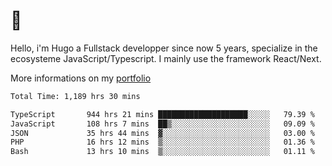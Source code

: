 # 👋 

Hello, i'm Hugo a Fullstack developper since now 5 years, specialize in the ecosysteme JavaScript/Typescript. I mainly use the framework React/Next.

More informations on my [portfolio](https://hcampos.fr)

<!--START_SECTION:waka-->

```txt
Total Time: 1,189 hrs 30 mins

TypeScript       944 hrs 21 mins ████████████████████░░░░░   79.39 %
JavaScript       108 hrs 7 mins  ██▒░░░░░░░░░░░░░░░░░░░░░░   09.09 %
JSON             35 hrs 44 mins  ▓░░░░░░░░░░░░░░░░░░░░░░░░   03.00 %
PHP              16 hrs 12 mins  ▒░░░░░░░░░░░░░░░░░░░░░░░░   01.36 %
Bash             13 hrs 10 mins  ▒░░░░░░░░░░░░░░░░░░░░░░░░   01.11 %
```

<!--END_SECTION:waka-->
